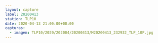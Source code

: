 ```yaml
---
layout: capture
label: 20200413
station: TLP10
date: 2020-04-13 21:00:00+00:00
capturas:
  - imagem: TLP10/2020/202004/20200413/M20200413_232932_TLP_10P.jpg
---
```

